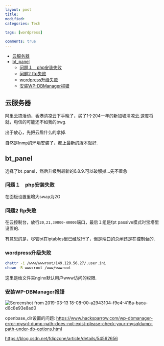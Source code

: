 ```yaml
---
layout: post
title:
modified:
categories: Tech
 
tags: [wordpress]

comments: true
---
```


<!-- TOC -->

- [云服务器](#云服务器)
- [bt_panel](#bt_panel)
    - [问题１　php安装失败](#问题１　php安装失败)
    - [问题2 ftp失败](#问题2-ftp失败)
    - [wordpress升级失败](#wordpress升级失败)
    - [安装WP-DBManager报错](#安装wp-dbmanager报错)

<!-- /TOC -->

## 云服务器

阿里云搞活动，香港清凉云下手晚了，买了1个204一年的新加坡清凉云.速度将就，电信的可能还不如我的bwg.

出于放心，先把云盾什么的拿掉.

自然是lnmp的环境安装了，都上最新的版本就好.

## bt_panel

选择了bt_panel，然后升级到最新的6.8.9.可以破解掉...先不着急

### 问题１　php安装失败
在面板设置里增大swap为2G

### 问题2 ftp失败

在云控制台，放行`20,21,39000-40000`端口，最后１组是fpt passive模式时宝塔里设置的.

有意思的是，尽管bt在iptables里已经放行了，但是端口的总闸还是在控制台的.

### wordpress升级失败

```sh
chattr -i /www/wwwroot/149.129.56.27/.user.ini
chown -R www:root /www/wwwroot  
```
这里是给文件夹nginx默认用户www访问的权限.

### 安装WP-DBManager报错

![Screenshot from 2019-03-13 18-08-00-a2943104-f9e4-418a-baca-d6c8e93e8ad0](https://images-1257933000.cos.ap-chengdu.myqcloud.com/Screenshot%20from%202019-03-13%2018-08-00-a2943104-f9e4-418a-baca-d6c8e93e8ad0.png)


openbase_dir设置的问题:
<https://www.hacksparrow.com/wp-dbmanager-error-mysql-dump-path-does-not-exist-please-check-your-mysqldump-path-under-db-options.html>
        
<https://blog.csdn.net/fdipzone/article/details/54562656>
        